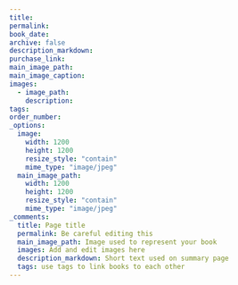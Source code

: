 ```yaml
---
title:
permalink:
book_date:
archive: false
description_markdown: 
purchase_link: 
main_image_path:
main_image_caption:
images:
  - image_path:
    description:
tags:
order_number:
_options:
  image:
    width: 1200
    height: 1200
    resize_style: "contain"
    mime_type: "image/jpeg"
  main_image_path:
    width: 1200
    height: 1200
    resize_style: "contain"
    mime_type: "image/jpeg"
_comments:
  title: Page title
  permalink: Be careful editing this
  main_image_path: Image used to represent your book
  images: Add and edit images here
  description_markdown: Short text used on summary page
  tags: use tags to link books to each other
---
```


